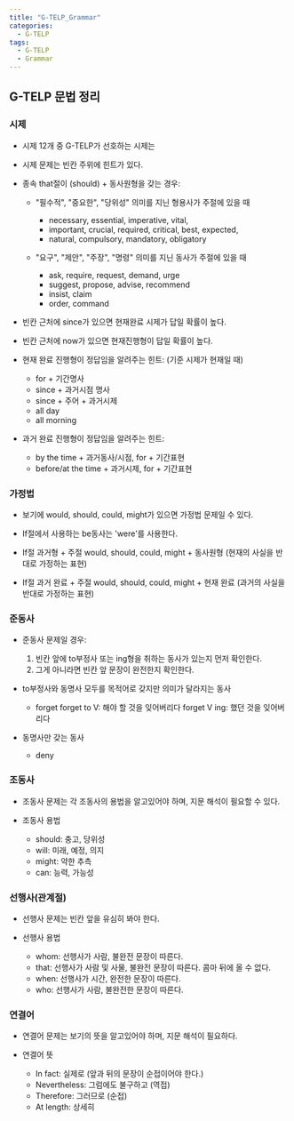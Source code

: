```yaml
---
title: "G-TELP_Grammar"
categories:
  - G-TELP
tags:
  - G-TELP
  - Grammar
---
```


## G-TELP 문법 정리
### 시제
  - 시제 12개 중 G-TELP가 선호하는 시제는 
  - 시제 문제는 빈칸 주위에 힌트가 있다.
  
  - 종속 that절이 (should) + 동사원형을 갖는 경우:
    - "필수적", "중요한", "당위성" 의미를 지닌 형용사가 주절에 있을 때
      - necessary, essential, imperative, vital, 
      - important, crucial, required, critical, best, expected, 
      - natural, compulsory, mandatory, obligatory
    
    
    - "요구", "제안", "주장", "명령" 의미를 지닌 동사가 주절에 있을 때
      - ask, require, request, demand, urge
      - suggest, propose, advise, recommend
      - insist, claim
      - order, command
  
  
  - 빈칸 근처에 since가 있으면 현재완료 시제가 답일 확률이 높다.
  - 빈칸 근처에 now가 있으면 현재진행형이 답일 확률이 높다.
  
  - 현재 완료 진행형이 정답임을 알려주는 힌트: (기준 시제가 현재일 때)
    - for + 기간명사
    - since + 과거시점 명사
    - since + 주어 + 과거시제
    - all day
    - all morning
  
  
  - 과거 완료 진행형이 정답임을 알려주는 힌트:
    - by the time + 과거동사/시점, for + 기간표현
    - before/at the time + 과거시제, for + 기간표현
  
### 가정법
  - 보기에 would, should, could, might가 있으면 가정법 문제일 수 있다.
  - If절에서 사용하는 be동사는 'were'를 사용한다.
  
  - If절 과거형 + 주절 would, should, could, might + 동사원형 (현재의 사실을 반대로 가정하는 표현)
  - If절 과거 완료 + 주절 would, should, could, might + 현재 완료 (과거의 사실을 반대로 가정하는 표현)

### 준동사
  - 준동사 문제일 경우:
    1. 빈칸 앞에 to부정사 또는 ing형을 취하는 동사가 있는지 먼저 확인한다.
    2. 그게 아니라면 빈칸 앞 문장이 완전한지 확인한다.
    
  - to부정사와 동명사 모두를 목적어로 갖지만 의미가 달라지는 동사
    - forget
      forget to V: 해야 할 것을 잊어버리다
      forget V ing: 했던 것을 잊어버리다
      
  - 동명사만 갖는 동사
    - deny
    

### 조동사
  - 조동사 문제는 각 조동사의 용법을 알고있어야 하며, 지문 해석이 필요할 수 있다.
  
  - 조동사 용법
    - should: 충고, 당위성
    - will: 미래, 예정, 의지
    - might: 약한 추측
    - can: 능력, 가능성

### 선행사(관계절)
  - 선행사 문제는 빈칸 앞을 유심히 봐야 한다.
  
  - 선행사 용법
    - whom: 선행사가 사람, 불완전 문장이 따른다.
    - that: 선행사가 사람 및 사물, 불완전 문장이 따른다. 콤마 뒤에 올 수 없다.
    - when: 선행사가 시간, 완전한 문장이 따른다.
    - who: 선행사가 사람, 불완전한 문장이 따른다.

### 연결어
  - 연결어 문제는 보기의 뜻을 알고있어야 하며, 지문 해석이 필요하다.
  
  - 연결어 뜻
    - In fact: 실제로 (앞과 뒤의 문장이 순접이어야 한다.)
    - Nevertheless: 그럼에도 불구하고 (역접)
    - Therefore: 그러므로 (순접)
    - At length: 상세히
    
